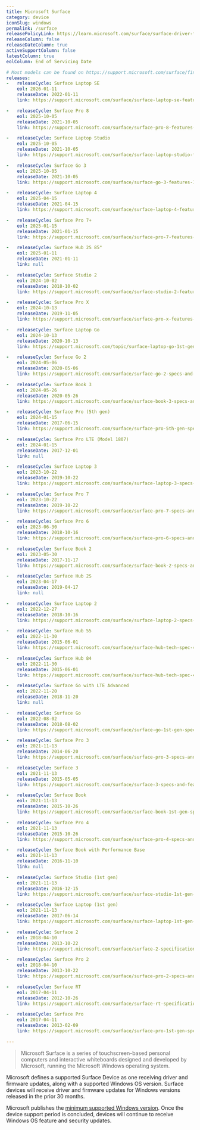 ```yaml
---
title: Microsoft Surface
category: device
iconSlug: windows
permalink: /surface
releasePolicyLink: https://learn.microsoft.com/surface/surface-driver-firmware-lifecycle-support
releaseColumn: false
releaseDateColumn: true
activeSupportColumn: false
latestColumn: true
eolColumn: End of Servicing Date

# Most models can be found on https://support.microsoft.com/surface/find-out-which-surface-model-you-have-da204261-8d26-9351-8588-5b09632c9486
releases:
-   releaseCycle: Surface Laptop SE
    eol: 2026-01-11
    releaseDate: 2022-01-11
    link: https://support.microsoft.com/surface/surface-laptop-se-features-2674627b-d92f-4a88-b85c-f649552f3625

-   releaseCycle: Surface Pro 8
    eol: 2025-10-05
    releaseDate: 2021-10-05
    link: https://support.microsoft.com/surface/surface-pro-8-features-80d10ad3-52c1-4ded-a3be-ede236b9de93

-   releaseCycle: Surface Laptop Studio
    eol: 2025-10-05
    releaseDate: 2021-10-05
    link: https://support.microsoft.com/surface/surface-laptop-studio-features-2f496a27-a453-4883-9bc0-c32be7fe2f30

-   releaseCycle: Surface Go 3
    eol: 2025-10-05
    releaseDate: 2021-10-05
    link: https://support.microsoft.com/surface/surface-go-3-features-1ef2c926-4de1-46c9-a159-9fcb13992509

-   releaseCycle: Surface Laptop 4
    eol: 2025-04-15
    releaseDate: 2021-04-15
    link: https://support.microsoft.com/surface/surface-laptop-4-features-e4fbd527-8ded-424c-9ccb-f2dd76b0f4dd

-   releaseCycle: Surface Pro 7+
    eol: 2025-01-15
    releaseDate: 2021-01-15
    link: https://support.microsoft.com/surface/surface-pro-7-features-b21cbd38-6f47-42da-bbd2-c75ca02ea17a

-   releaseCycle: Surface Hub 2S 85"
    eol: 2025-01-11
    releaseDate: 2021-01-11
    link: null

-   releaseCycle: Surface Studio 2
    eol: 2024-10-02
    releaseDate: 2018-10-02
    link: https://support.microsoft.com/surface/surface-studio-2-features-8672fa31-2e5d-2eb7-e299-5138e2ea682f

-   releaseCycle: Surface Pro X
    eol: 2024-10-13
    releaseDate: 2019-11-05
    link: https://support.microsoft.com/surface/surface-pro-x-features-f4b9bd8d-af25-8c56-c9a5-3c56d860d7f6

-   releaseCycle: Surface Laptop Go
    eol: 2024-10-13
    releaseDate: 2020-10-13
    link: https://support.microsoft.com/topic/surface-laptop-go-1st-gen-specs-and-features-962fdfc3-9771-e5d0-e86e-8e9c2119b411

-   releaseCycle: Surface Go 2
    eol: 2024-05-06
    releaseDate: 2020-05-06
    link: https://support.microsoft.com/surface/surface-go-2-specs-and-features-0fc6a657-2851-484f-6f82-bd3c589ed92c

-   releaseCycle: Surface Book 3
    eol: 2024-05-26
    releaseDate: 2020-05-26
    link: https://support.microsoft.com/surface/surface-book-3-specs-and-features-261d4bb1-2851-d9d5-2020-283429f6cd8c

-   releaseCycle: Surface Pro (5th gen)
    eol: 2024-01-15
    releaseDate: 2017-06-15
    link: https://support.microsoft.com/surface/surface-pro-5th-gen-specs-and-features-42d321e4-52d6-dcb1-e014-9ffc76fbca14

-   releaseCycle: Surface Pro LTE (Model 1807)
    eol: 2024-01-15
    releaseDate: 2017-12-01
    link: null

-   releaseCycle: Surface Laptop 3
    eol: 2023-10-22
    releaseDate: 2019-10-22
    link: https://support.microsoft.com/surface/surface-laptop-3-specs-and-features-75315c06-5d74-07fe-55d5-a8c5cb626849

-   releaseCycle: Surface Pro 7
    eol: 2023-10-22
    releaseDate: 2019-10-22
    link: https://support.microsoft.com/surface/surface-pro-7-specs-and-features-8254894d-bb80-77ef-daae-612ea713e310

-   releaseCycle: Surface Pro 6
    eol: 2023-06-30
    releaseDate: 2018-10-16
    link: https://support.microsoft.com/surface/surface-pro-6-specs-and-features-ade5cfc2-e99a-6fd1-abbe-c0e8a8a3942d

-   releaseCycle: Surface Book 2
    eol: 2023-05-30
    releaseDate: 2017-11-17
    link: https://support.microsoft.com/surface/surface-book-2-specs-and-features-d752c78d-d1fc-c483-c80d-8343e68ad96b

-   releaseCycle: Surface Hub 2S
    eol: 2023-04-17
    releaseDate: 2019-04-17
    link: null

-   releaseCycle: Surface Laptop 2
    eol: 2022-12-27
    releaseDate: 2018-10-16
    link: https://support.microsoft.com/surface/surface-laptop-2-specs-and-features-44924da8-8a48-b0f3-4cb0-f9aa104e7cdd

-   releaseCycle: Surface Hub 55
    eol: 2022-11-30
    releaseDate: 2015-06-01
    link: https://support.microsoft.com/surface/surface-hub-tech-spec-4b57f72c-dc1c-28d7-959f-3d95eda7708f

-   releaseCycle: Surface Hub 84
    eol: 2022-11-30
    releaseDate: 2015-06-01
    link: https://support.microsoft.com/surface/surface-hub-tech-spec-4b57f72c-dc1c-28d7-959f-3d95eda7708f

-   releaseCycle: Surface Go with LTE Advanced
    eol: 2022-11-20
    releaseDate: 2018-11-20
    link: null

-   releaseCycle: Surface Go
    eol: 2022-08-02
    releaseDate: 2018-08-02
    link: https://support.microsoft.com/surface/surface-go-1st-gen-specs-and-features-d5f9e6f4-1b01-f61a-6dac-ad4f963ddba5

-   releaseCycle: Surface Pro 3
    eol: 2021-11-13
    releaseDate: 2014-06-20
    link: https://support.microsoft.com/surface/surface-pro-3-specs-and-features-4c142a41-134f-f22b-0142-a5cf073b56ee

-   releaseCycle: Surface 3
    eol: 2021-11-13
    releaseDate: 2015-05-05
    link: https://support.microsoft.com/surface/surface-3-specs-and-features-80e52440-0c3a-60e4-b77c-88a5f373ea4d

-   releaseCycle: Surface Book
    eol: 2021-11-13
    releaseDate: 2015-10-26
    link: https://support.microsoft.com/surface/surface-book-1st-gen-specs-and-features-b2c7cf05-1144-da66-c4c8-dba0be246040

-   releaseCycle: Surface Pro 4
    eol: 2021-11-13
    releaseDate: 2015-10-26
    link: https://support.microsoft.com/surface/surface-pro-4-specs-and-features-e3a8ac71-4cee-9107-23bc-7bd08d47cf75

-   releaseCycle: Surface Book with Performance Base
    eol: 2021-11-13
    releaseDate: 2016-11-10
    link: null

-   releaseCycle: Surface Studio (1st gen)
    eol: 2021-11-13
    releaseDate: 2016-12-15
    link: https://support.microsoft.com/surface/surface-studio-1st-gen-diagrams-and-tech-specs-ee58a743-6463-2557-e66e-4dc4b3207881

-   releaseCycle: Surface Laptop (1st gen)
    eol: 2021-11-13
    releaseDate: 2017-06-14
    link: https://support.microsoft.com/surface/surface-laptop-1st-gen-specs-and-features-30b1b484-4587-928f-ea9a-351d411569af

-   releaseCycle: Surface 2
    eol: 2018-04-10
    releaseDate: 2013-10-22
    link: https://support.microsoft.com/surface/surface-2-specifications-7a5aaf4f-9641-2c69-3747-ea4e2a161aae

-   releaseCycle: Surface Pro 2
    eol: 2018-04-10
    releaseDate: 2013-10-22
    link: https://support.microsoft.com/surface/surface-pro-2-specs-and-features-f38cf5d3-1b61-0c2a-fd46-4729afebe798

-   releaseCycle: Surface RT
    eol: 2017-04-11
    releaseDate: 2012-10-26
    link: https://support.microsoft.com/surface/surface-rt-specifications-dcc757dc-b4ab-c33f-d3b3-352cf5d2e637

-   releaseCycle: Surface Pro
    eol: 2017-04-11
    releaseDate: 2013-02-09
    link: https://support.microsoft.com/surface/surface-pro-1st-gen-specifications-f0e31ddb-b03b-e450-bf83-0e23cf6cbdce

---
```


> Microsoft Surface is a series of touchscreen-based personal computers and interactive whiteboards
> designed and developed by Microsoft, running the Microsoft Windows operating system.

Microsoft defines a supported Surface Device as one receiving driver and firmware updates, along
with a supported Windows OS version. Surface devices will receive driver and firmware updates for
Windows versions released in the prior 30 months.

Microsoft publishes the [minimum supported Windows version](https://support.microsoft.com/surface/surface-supported-operating-systems-9559cc3c-7a38-31b6-d9fb-571435e84cd1).
Once the device support period is concluded, devices will continue to receive Windows OS feature and
security updates.

